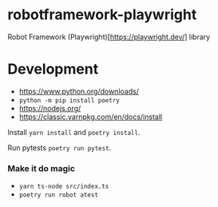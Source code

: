 # robotframework-playwright

Robot Framework (Playwright)[https://playwright.dev/] library

# Development

- https://www.python.org/downloads/
- `python -m pip install poetry`
- https://nodejs.org/
- https://classic.yarnpkg.com/en/docs/install

Install `yarn install` and `poetry install`.

Run pytests `poetry run pytest`.

### Make it do magic

- `yarn ts-node src/index.ts`
- `poetry run robot atest`
